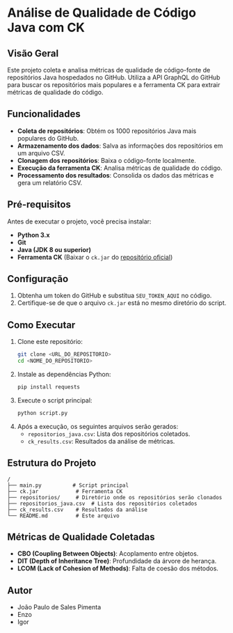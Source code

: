 # Análise de Qualidade de Código Java com CK

## Visão Geral
Este projeto coleta e analisa métricas de qualidade de código-fonte de repositórios Java hospedados no GitHub. Utiliza a API GraphQL do GitHub para buscar os repositórios mais populares e a ferramenta CK para extrair métricas de qualidade do código.

## Funcionalidades
- **Coleta de repositórios**: Obtém os 1000 repositórios Java mais populares do GitHub.
- **Armazenamento dos dados**: Salva as informações dos repositórios em um arquivo CSV.
- **Clonagem dos repositórios**: Baixa o código-fonte localmente.
- **Execução da ferramenta CK**: Analisa métricas de qualidade do código.
- **Processamento dos resultados**: Consolida os dados das métricas e gera um relatório CSV.

## Pré-requisitos
Antes de executar o projeto, você precisa instalar:
- **Python 3.x**
- **Git**
- **Java (JDK 8 ou superior)**
- **Ferramenta CK** (Baixar o `ck.jar` do [repositório oficial](https://github.com/mauricioaniche/ck))

## Configuração
1. Obtenha um token do GitHub e substitua `SEU_TOKEN_AQUI` no código.
2. Certifique-se de que o arquivo `ck.jar` está no mesmo diretório do script.

## Como Executar
1. Clone este repositório:
   ```sh
   git clone <URL_DO_REPOSITORIO>
   cd <NOME_DO_REPOSITORIO>
   ```
2. Instale as dependências Python:
   ```sh
   pip install requests
   ```
3. Execute o script principal:
   ```sh
   python script.py
   ```
4. Após a execução, os seguintes arquivos serão gerados:
   - `repositorios_java.csv`: Lista dos repositórios coletados.
   - `ck_results.csv`: Resultados da análise de métricas.

## Estrutura do Projeto
```
/
├── main.py          # Script principal
├── ck.jar            # Ferramenta CK
├── repositorios/     # Diretório onde os repositórios serão clonados
├── repositorios_java.csv  # Lista dos repositórios coletados
├── ck_results.csv    # Resultados da análise
└── README.md         # Este arquivo
```

## Métricas de Qualidade Coletadas
- **CBO (Coupling Between Objects)**: Acoplamento entre objetos.
- **DIT (Depth of Inheritance Tree)**: Profundidade da árvore de herança.
- **LCOM (Lack of Cohesion of Methods)**: Falta de coesão dos métodos.

## Autor
- João Paulo de Sales Pimenta
- Enzo
- Igor


